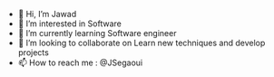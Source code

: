 - 👋 Hi, I’m Jawad 
- 👀 I’m interested in Software
- 🌱 I’m currently learning Software engineer
- 💞️ I’m looking to collaborate on Learn new techniques and develop projects
- 📫 How to reach me : @JSegaoui


<!---
Sgejawad/Sgejawad is a ✨ special ✨ repository because its `README.md` (this file) appears on your GitHub profile.
You can click the Preview link to take a look at your changes.
--->
